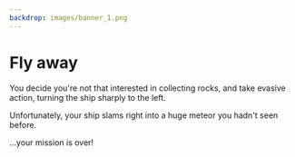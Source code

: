 ```yaml
---
backdrop: images/banner_1.png
---
```


# Fly away

You decide you're not that interested in collecting rocks, and take evasive action, turning the ship sharply to the left.

Unfortunately, your ship slams right into a huge meteor you hadn't seen before.

...your mission is over!

<Page url="/rocket/it/1" instructions="" action="Return to the start" condition="none" />
 